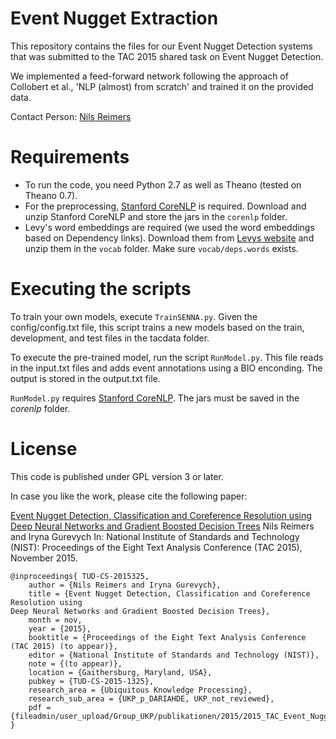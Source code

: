 # Event Nugget Extraction
This repository contains the files for our Event Nugget Detection systems that was submitted to the TAC 2015 shared task on Event Nugget Detection.

We implemented a feed-forward network following the approach of Collobert et al., 'NLP (almost) from scratch' and trained it on the provided data.

Contact Person: [Nils Reimers](https://www.ukp.tu-darmstadt.de/people/doctoral-researchers/nils-reimers/?no_cache=1)

# Requirements 
* To run the code, you need Python 2.7 as well as Theano (tested on Theano 0.7).
* For the preprocessing, [Stanford CoreNLP](http://stanfordnlp.github.io/CoreNLP/index.html) is required. Download and unzip Stanford CoreNLP and store the jars in the `corenlp` folder.
* Levy's word embeddings are required (we used the word embeddings based on Dependency links). Download them from [Levys website](https://levyomer.wordpress.com/2014/04/25/dependency-based-word-embeddings/) and unzip them in the `vocab` folder. Make sure `vocab/deps.words` exists.

# Executing the scripts
To train your own models, execute `TrainSENNA.py`. Given the config/config.txt file, this script trains a new models based on the train, development, and test files in the tacdata folder.

To execute the pre-trained model, run the script `RunModel.py`. This file reads in the input.txt files and adds event annotations using a BIO enconding. The output is stored in the output.txt file.

`RunModel.py` requires [Stanford CoreNLP](http://stanfordnlp.github.io/CoreNLP/index.html). The jars must be saved in the _corenlp_ folder.

# License 
This code is published under GPL version 3 or later. 

In case you like the work, please cite the following paper:

[Event Nugget Detection, Classification and Coreference Resolution using Deep Neural Networks and Gradient Boosted Decision Trees](https://www.ukp.tu-darmstadt.de/publications/details/?no_cache=1&tx_bibtex_pi1[pub_id]=TUD-CS-2015-1325)
Nils Reimers and Iryna Gurevych In: National Institute of Standards and Technology (NIST): Proceedings of the Eight Text Analysis Conference (TAC 2015), November 2015. 

```
@inproceedings{	TUD-CS-2015325,
	author = {Nils Reimers and Iryna Gurevych},
	title = {Event Nugget Detection, Classification and Coreference Resolution using
Deep Neural Networks and Gradient Boosted Decision Trees},
	month = nov,
	year = {2015},
	booktitle = {Proceedings of the Eight Text Analysis Conference (TAC 2015) (to appear)},
	editor = {National Institute of Standards and Technology (NIST)},
	note = {(to appear)},
	location = {Gaithersburg, Maryland, USA},
	pubkey = {TUD-CS-2015-1325},
	research_area = {Ubiquitous Knowledge Processing},
	research_sub_area = {UKP_p_DARIAHDE, UKP_not_reviewed},
	pdf = {fileadmin/user_upload/Group_UKP/publikationen/2015/2015_TAC_Event_Nugget_Detection.pdf},
}
```

